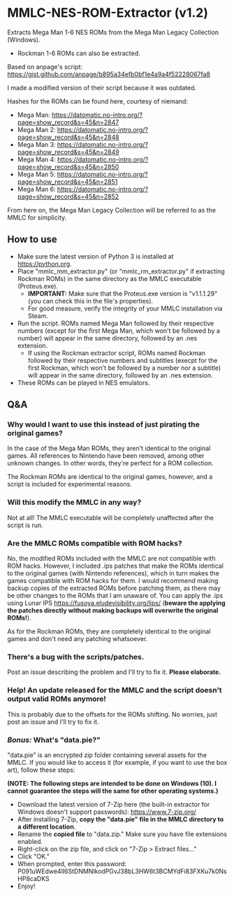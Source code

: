 # MMLC-NES-ROM-Extractor (v1.2)
Extracts Mega Man 1-6 NES ROMs from the Mega Man Legacy Collection (Windows).
- Rockman 1-6 ROMs can also be extracted.

Based on anpage's script: https://gist.github.com/anpage/b895a34efb0bf1e4a9a4f52228067fa8

I made a modified version of their script because it was outdated.

Hashes for the ROMs can be found here, courtesy of niemand:
* Mega Man: https://datomatic.no-intro.org/?page=show_record&s=45&n=2847
* Mega Man 2: https://datomatic.no-intro.org/?page=show_record&s=45&n=2848
* Mega Man 3: https://datomatic.no-intro.org/?page=show_record&s=45&n=2849
* Mega Man 4: https://datomatic.no-intro.org/?page=show_record&s=45&n=2850
* Mega Man 5: https://datomatic.no-intro.org/?page=show_record&s=45&n=2851
* Mega Man 6: https://datomatic.no-intro.org/?page=show_record&s=45&n=2852

From here on, the Mega Man Legacy Collection will be referred to as the MMLC for simplicity.

## How to use
- Make sure the latest version of Python 3 is installed at https://python.org.
- Place "mmlc_mm_extractor.py" (or "mmlc_rm_extractor.py" if extracting Rockman ROMs) in the same directory as the MMLC executable (Proteus.exe).
  - **IMPORTANT:** Make sure that the Proteus.exe version is "v1.1.1.29" (you can check this in the file's properties).
  - For good measure, verify the integrity of your MMLC installation via Steam.
- Run the script. ROMs named Mega Man followed by their respective numbers (except for the first Mega Man, which won't be followed by a number) will appear in the same directory, followed by an .nes extension.
  - If using the Rockman extractor script, ROMs named Rockman followed by their respective numbers and subtitles (execpt for the first Rockman, which won't be followed by a number nor a subtitle) will appear in the same directory, followed by an .nes extension.
- These ROMs can be played in NES emulators.

## Q&A
### Why would I want to use this instead of just pirating the original games?
In the case of the Mega Man ROMs, they aren't identical to the original games. All references to Nintendo have been removed, among other unknown changes. In other words, they're perfect for a ROM collection.

The Rockman ROMs are identical to the original games, however, and a script is included for experimental reasons.

### Will this modify the MMLC in any way?
Not at all! The MMLC executable will be completely unaffected after the script is run.

### Are the MMLC ROMs compatible with ROM hacks?
No, the modified ROMs included with the MMLC are not compatible with ROM hacks. However, I included .ips patches that make the ROMs identical to the original games (with Nintendo references), which in turn makes the games compatible with ROM hacks for them. I would recommend making backup copies of the extracted ROMs before patching them, as there may be other changes to the ROMs that I am unaware of. You can apply the .ips using Lunar IPS https://fusoya.eludevisibility.org/lips/ (**beware the applying the patches directly without making backups will overwrite the original ROMs!**).

As for the Rockman ROMs, they are completely identical to the original games and don't need any patching whatsoever.

### There's a bug with the scripts/patches.
Post an issue describing the problem and I'll try to fix it. **Please elaborate.**

### Help! An update released for the MMLC and the script doesn't output valid ROMs anymore!
This is probably due to the offsets for the ROMs shifting. No worries, just post an issue and I'll try to fix it.

### ***Bonus:*** What's "data.pie?"
"data.pie" is an encrypted zip folder containing several assets for the MMLC. If you would like to access it (for example, if you want to use the box art), follow these steps:

**(NOTE: The following steps are intended to be done on Windows (10). I cannot guarantee the steps will the same for other operating systems.)**

- Download the latest version of 7-Zip here (the built-in extractor for Windows doesn't support passwords): https://www.7-zip.org/
- After installing 7-Zip, **copy the "data.pie" file in the MMLC directory to a different location**.
- Rename the **copied file** to "data.zip." Make sure you have file extensions enabled.
- Right-click on the zip file, and click on "7-Zip > Extract files..."
- Click "OK."
- When prompted, enter this password: P091uWEdwe4lI6StDNMNlkodPGvJ38bL3HW6t3BCMYdFi83FXKu7k0NsHP8caDKS
- Enjoy!
